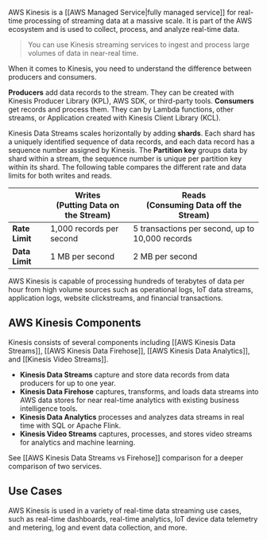 AWS Kinesis is a [[AWS Managed Service|fully managed service]] for real-time processing of streaming data at a massive scale. It is part of the AWS ecosystem and is used to collect, process, and analyze real-time data.

> You can use Kinesis streaming services to ingest and process large volumes of data in near-real time.

When it comes to Kinesis, you need to understand the difference between producers and consumers.

**Producers** add data records to the stream. They can be created with Kinesis Producer Library (KPL), AWS SDK, or third-party tools. **Consumers** get records and process them. They can by Lambda functions, other streams, or Application created with Kinesis Client Library (KCL).

Kinesis Data Streams scales horizontally by adding **shards**. Each shard has a uniquely identified sequence of data records, and each data record has a sequence number assigned by Kinesis. The **Partition key** groups data by shard within a stream, the sequence number is unique per partition key within its shard. The following table compares the different rate and data limits for both writes and reads.

|                      | Writes  <br>(Putting Data on the Stream) | Reads  <br>(Consuming Data off the Stream)      |
| -------------------- | ---------------------------------------- | ----------------------------------------------- |
| **Rate Limit**       | 1,000 records per second                 | 5 transactions per second, up to 10,000 records |
| **Data Limit  <br>** | 1 MB per second                          | 2 MB per second                                 |

AWS Kinesis is capable of processing hundreds of terabytes of data per hour from high volume sources such as operational logs, IoT data streams, application logs, website clickstreams, and financial transactions. 

## AWS Kinesis Components

Kinesis consists of several components including [[AWS Kinesis Data Streams]], [[AWS Kinesis Data Firehose]], [[AWS Kinesis Data Analytics]], and [[Kinesis Video Streams]]. 

- **Kinesis Data Streams** capture and store data records from data producers for up to one year. 
- **Kinesis Data Firehose** captures, transforms, and loads data streams into AWS data stores for near real-time analytics with existing business intelligence tools.
- **Kinesis Data Analytics** processes and analyzes data streams in real time with SQL or Apache Flink.
- **Kinesis Video Streams** captures, processes, and stores video streams for analytics and machine learning.

See [[AWS Kinesis Data Streams vs Firehose]] comparison for a deeper comparison of two services.

## Use Cases

AWS Kinesis is used in a variety of real-time data streaming use cases, such as real-time dashboards, real-time analytics, IoT device data telemetry and metering, log and event data collection, and more.